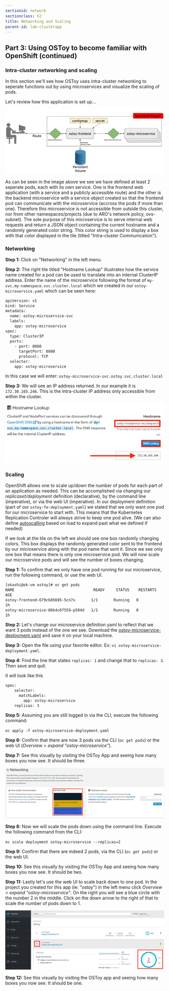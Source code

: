 ```yaml
---
sectionid: network
sectionclass: h2
title: Networking and Scaling
parent-id: lab-clusterapp
---
```


## Part 3: Using OSToy to become familiar with OpenShift (continued)

### Intra-cluster networking and scaling
In this section we'll see how OSToy uses intra-cluster networking to seperate functions out by using microservices and visualize the scaling of pods.

Let's review how this application is set up...

![OSToy Diagram](/media/managedlab/4-ostoy-arch.png)

As can be seen in the image above we see we have defined at least 2 seperate pods, each with its own service.  One is the frontend web application (with a service and a publicly accessible route) and the other is the backend microservice with a service object created so that the frontend pod can communicate with the microservice (accross the pods if more than one).  Therefore this microservice is not accessible from outside this cluster, nor from other namespaces/projects (due to ARO's network policy, ovs-subnet).  The sole purpose of this microservice is to serve internal web requests and return a JSON object containing the current hostname and a randomly generated color string.  This color string is used to display a box with that color displayed in the tile (titled "Intra-cluster Communication").


### Networking
**Step 1:** Click on "Networking" in the left menu.

**Step 2:** The right tile titled "Hostname Lookup" illustrates how the service name created for a pod can be used to translate into an internal ClusterIP address. Enter the name of the microservice following the format of `my-svc.my-namespace.svc.cluster.local` which we created in our `ostoy-microservice.yaml` which can be seen here:

```
apiVersion: v1
kind: Service
metadata:
  name: ostoy-microservice-svc
  labels:
    app: ostoy-microservice
spec:
  type: ClusterIP
  ports:
    - port: 8080
      targetPort: 8080
      protocol: TCP
  selector:
    app: ostoy-microservice
```
In this case we will enter: `ostoy-microservice-svc.ostoy.svc.cluster.local`

**Step 3:** We will see an IP address returned.  In our example it is ```172.30.165.246```.  This is the intra-cluster IP address only accessible from within the cluster.

![ostoy DNS](/media/managedlab/20-ostoy-dns.png)

### Scaling
OpenShift allows one to scale up/down the number of pods for each part of an application as needed.  This can be accomplished via changing our *replicaset/deployment* definition (declarative), by the command line (imperative), or via the web UI (imperative). In our deployment definition (part of our `ostoy-fe-deployment.yaml`) we stated that we only want one pod for our microservice to start with. This means that the Kubernetes Replication Controler will always strive to keep one pod alive.  (We can also define [autoscalling](https://docs.openshift.com/container-platform/3.11/dev_guide/pod_autoscaling.html) based on load to expand past what we defined if needed)

If we look at the tile on the left we should see one box randomly changing colors.  This box displays the randomly generated color sent to the frontend by our microservice along with the pod name that sent it. Since we see only one box that means there is only one microservice pod.  We will now scale our microservice pods and will see the number of boxes changing.

**Step 1:** To confirm that we only have one pod running for our microservice, run the following command, or use the web UI.
```
[okashi@ok-vm ostoy]# oc get pods
NAME                                   READY     STATUS    RESTARTS   AGE
ostoy-frontend-679cb85695-5cn7x       1/1       Running   0          1h
ostoy-microservice-86b4c6f559-p594d   1/1       Running   0          1h
```

**Step 2:** Let's change our microservice definition yaml to reflect that we want 3 pods instead of the one we see.  Download the [ostoy-microservice-deployment.yaml](/yaml/ostoy-microservice-deployment.yaml) and save it on your local machine.

**Step 3:** Open the file using your favorite editor. Ex: `vi ostoy-microservice-deployment.yaml`.

**Step 4:** Find the line that states `replicas: 1` and change that to `replicas: 3`. Then save and quit.

It will look like this
```
spec:
    selector:
      matchLabels:
        app: ostoy-microservice
    replicas: 3
 ```
 
 **Step 5:** Assuming you are still logged in via the CLI, execute the following command:
 
 `oc apply -f ostoy-microservice-deployment.yaml`
 
 **Step 6:** Confirm that there are now 3 pods via the CLI (`oc get pods`) or the web UI (*Overview > expand "ostoy-microservice"*).
 
 **Step 7:** See this visually by visiting the OSToy App and seeing how many boxes you now see.  It should be three.
 
![UI Scale](/media/managedlab/22-ostoy-colorspods.png)
 
 **Step 8:** Now we will scale the pods down using the command line.  Execute the following command from the CLI: 
 
 `oc scale deployment ostoy-microservice --replicas=2`
 
 **Step 9:** Confirm that there are indeed 2 pods, via the CLI (`oc get pods`) or the web UI.
 
 **Step 10:** See this visually by visiting the OSToy App and seeing how many boxes you now see.  It should be two.
 
 **Step 11:** Lastly let's use the web UI to scale back down to one pod.  In the project you created for this app (ie: "ostoy") in the left menu click *Overview > expand "ostoy-microservice"*.  On the right you will see a blue circle with the number 2 in the middle. Click on the down arrow to the right of that to scale the number of pods down to 1.
 
 ![UI Scale](/media/managedlab/21-ostoy-uiscale.png)
 
 **Step 12:** See this visually by visiting the OSToy app and seeing how many boxes you now see.  It should be one.
